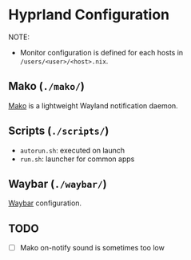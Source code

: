 # Hyprland Configuration

NOTE:
- Monitor configuration is defined for each hosts in `/users/<user>/<host>.nix`.

## Mako (`./mako/`)

[Mako](https://github.com/emersion/mako) is a lightweight Wayland notification daemon.

## Scripts (`./scripts/`)

- `autorun.sh`: executed on launch
- `run.sh`: launcher for common apps

## Waybar (`./waybar/`)

[Waybar](https://github.com/alexays/waybar) configuration.

## TODO

- [ ] Mako on-notify sound is sometimes too low

